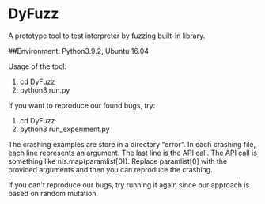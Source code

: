 # DyFuzz
A prototype tool to test interpreter by fuzzing built-in library. 

##Environment: Python3.9.2, Ubuntu 16.04


Usage of the tool:
1. cd DyFuzz 
2. python3 run.py


If you want to reproduce our found bugs, try:
1. cd DyFuzz
2. python3 run_experiment.py

The crashing examples are store in a directory "error".
In each crashing file, each line represents an argument. The last line is the API call. The API call is something like nis.map(paramlist[0]). Replace paramlist[0] with the provided arguments and then you can reproduce the crashing.

If you can't reproduce our bugs, try running it again since our approach is based on random mutation. 
